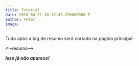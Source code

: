 ```yaml
---
title: Tutorial
date: 2016-04-21 18:17:47.270000000 Z
author: Peter
image: 
---
```


Tudo após a tag de resumo será cortado na página principal:

&lt;!–resumo–&gt;

***Isso já não aparece!***